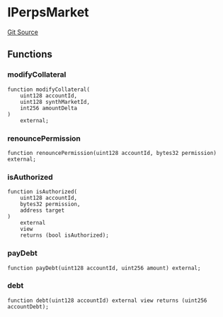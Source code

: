 # IPerpsMarket
[Git Source](https://github.com/moss-eth/zap/blob/70d3ea131ffe8af2f978b53f91daa0d8ac74d19a/src/interfaces/ISynthetix.sol)


## Functions
### modifyCollateral


```solidity
function modifyCollateral(
    uint128 accountId,
    uint128 synthMarketId,
    int256 amountDelta
)
    external;
```

### renouncePermission


```solidity
function renouncePermission(uint128 accountId, bytes32 permission) external;
```

### isAuthorized


```solidity
function isAuthorized(
    uint128 accountId,
    bytes32 permission,
    address target
)
    external
    view
    returns (bool isAuthorized);
```

### payDebt


```solidity
function payDebt(uint128 accountId, uint256 amount) external;
```

### debt


```solidity
function debt(uint128 accountId) external view returns (uint256 accountDebt);
```

